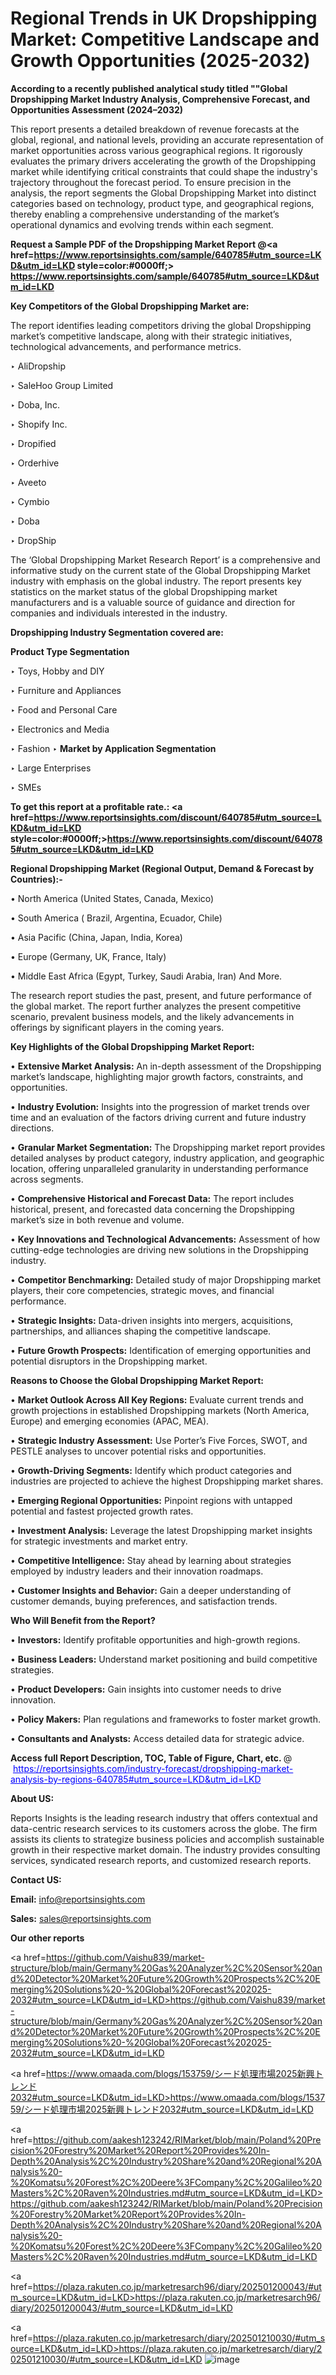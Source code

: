 # Regional Trends in UK Dropshipping Market: Competitive Landscape and Growth Opportunities (2025-2032)

<strong>According to a recently published analytical study titled ""Global Dropshipping Market Industry Analysis, Comprehensive Forecast, and Opportunities Assessment (2024–2032)</strong>

This report presents a detailed breakdown of revenue forecasts at the global, regional, and national levels, providing an accurate representation of market opportunities across various geographical regions. It rigorously evaluates the primary drivers accelerating the growth of the Dropshipping market while identifying critical constraints that could shape the industry's trajectory throughout the forecast period. To ensure precision in the analysis, the report segments the Global Dropshipping Market into distinct categories based on technology, product type, and geographical regions, thereby enabling a comprehensive understanding of the market’s operational dynamics and evolving trends within each segment.

<strong>Request a Sample PDF of the Dropshipping Market Report </strong><strong>@<a href=https://www.reportsinsights.com/sample/640785#utm_source=LKD&utm_id=LKD style=color:#0000ff;> https://www.reportsinsights.com/sample/640785#utm_source=LKD&utm_id=LKD</a></strong></font>

<strong>Key Competitors of the Global Dropshipping Market are:</strong>

The report identifies leading competitors driving the global Dropshipping market’s competitive landscape, along with their strategic initiatives, technological advancements, and performance metrics.

‣ AliDropship

‣ SaleHoo Group Limited

‣ Doba, Inc.

‣ Shopify Inc.

‣ Dropified

‣ Orderhive

‣ Aveeto

‣ Cymbio

‣ Doba

‣ DropShip

The ‘Global Dropshipping Market Research Report’ is a comprehensive and informative study on the current state of the Global Dropshipping Market industry with emphasis on the global industry. The report presents key statistics on the market status of the global Dropshipping market manufacturers and is a valuable source of guidance and direction for companies and individuals interested in the industry.

<strong>Dropshipping Industry Segmentation covered are:</strong>

<strong>Product Type Segmentation</strong>

‣ Toys, Hobby and DIY

‣ Furniture and Appliances

‣ Food and Personal Care

‣ Electronics and Media

‣ Fashion
‣ 
<strong>Market by Application Segmentation</strong>

‣ Large Enterprises

‣ SMEs

<strong>To get this report at a profitable rate.: <a href=https://www.reportsinsights.com/discount/640785#utm_source=LKD&utm_id=LKD style=color:#0000ff;>https://www.reportsinsights.com/discount/640785#utm_source=LKD&utm_id=LKD</a></strong></font>

<strong>Regional Dropshipping Market (Regional Output, Demand &amp; Forecast by Countries):-</strong>

• North America (United States, Canada, Mexico)

• South America ( Brazil, Argentina, Ecuador, Chile)

• Asia Pacific (China, Japan, India, Korea)

• Europe (Germany, UK, France, Italy)

• Middle East Africa (Egypt, Turkey, Saudi Arabia, Iran) And More.

The research report studies the past, present, and future performance of the global market. The report further analyzes the present competitive scenario, prevalent business models, and the likely advancements in offerings by significant players in the coming years.

<strong>Key Highlights of the Global Dropshipping Market Report:</strong>

• <strong>Extensive Market Analysis:</strong> An in-depth assessment of the Dropshipping market’s landscape, highlighting major growth factors, constraints, and opportunities.

• <strong>Industry Evolution:</strong> Insights into the progression of market trends over time and an evaluation of the factors driving current and future industry directions.

• <strong>Granular Market Segmentation:</strong> The Dropshipping market report provides detailed analyses by product category, industry application, and geographic location, offering unparalleled granularity in understanding performance across segments.

• <strong>Comprehensive Historical and Forecast Data:</strong> The report includes historical, present, and forecasted data concerning the Dropshipping market’s size in both revenue and volume.

• <strong>Key Innovations and Technological Advancements:</strong> Assessment of how cutting-edge technologies are driving new solutions in the Dropshipping industry.

• <strong>Competitor Benchmarking:</strong> Detailed study of major Dropshipping market players, their core competencies, strategic moves, and financial performance.

• <strong>Strategic Insights:</strong> Data-driven insights into mergers, acquisitions, partnerships, and alliances shaping the competitive landscape.

• <strong>Future Growth Prospects:</strong> Identification of emerging opportunities and potential disruptors in the Dropshipping market.

<strong>Reasons to Choose the Global Dropshipping Market Report:</strong>

• <strong>Market Outlook Across All Key Regions:</strong> Evaluate current trends and growth projections in established Dropshipping markets (North America, Europe) and emerging economies (APAC, MEA).

• <strong>Strategic Industry Assessment:</strong> Use Porter’s Five Forces, SWOT, and PESTLE analyses to uncover potential risks and opportunities.

• <strong>Growth-Driving Segments:</strong> Identify which product categories and industries are projected to achieve the highest Dropshipping market shares.

• <strong>Emerging Regional Opportunities:</strong> Pinpoint regions with untapped potential and fastest projected growth rates.

• <strong>Investment Analysis:</strong> Leverage the latest Dropshipping market insights for strategic investments and market entry.

• <strong>Competitive Intelligence:</strong> Stay ahead by learning about strategies employed by industry leaders and their innovation roadmaps.

• <strong>Customer Insights and Behavior:</strong> Gain a deeper understanding of customer demands, buying preferences, and satisfaction trends.

<strong>Who Will Benefit from the Report?</strong>

• <strong>Investors:</strong> Identify profitable opportunities and high-growth regions.

• <strong>Business Leaders:</strong> Understand market positioning and build competitive strategies.

• <strong>Product Developers:</strong> Gain insights into customer needs to drive innovation.

• <strong>Policy Makers:</strong> Plan regulations and frameworks to foster market growth.

• <strong>Consultants and Analysts:</strong> Access detailed data for strategic advice.
</ul>
<strong>Access full Report Description, TOC, Table of Figure, Chart, etc. </strong>@  <a href=https://reportsinsights.com/industry-forecast/dropshipping-market-analysis-by-regions-640785#utm_source=LKD&utm_id=LKD style=color:#0000ff;>https://reportsinsights.com/industry-forecast/dropshipping-market-analysis-by-regions-640785#utm_source=LKD&utm_id=LKD</a></font>

<strong><strong>About US</strong>:</strong>

Reports Insights is the leading research industry that offers contextual and data-centric research services to its customers across the globe. The firm assists its clients to strategize business policies and accomplish sustainable growth in their respective market domain. The industry provides consulting services, syndicated research reports, and customized research reports.

<strong>Contact US:</strong>

<p class=""""><b>Email:</b> <a href=mailto:info@reportsinsights.com>info@reportsinsights.com</a></p>
<p class=""""><b>Sales:</b> <a href=mailto:sales@reportsinsights.com>sales@reportsinsights.com</a></p>

<strong>Our other reports</strong>

<a href=https://github.com/Vaishu839/market-structure/blob/main/Germany%20Gas%20Analyzer%2C%20Sensor%20and%20Detector%20Market%20Future%20Growth%20Prospects%2C%20Emerging%20Solutions%20-%20Global%20Forecast%202025-2032#utm_source=LKD&utm_id=LKD>https://github.com/Vaishu839/market-structure/blob/main/Germany%20Gas%20Analyzer%2C%20Sensor%20and%20Detector%20Market%20Future%20Growth%20Prospects%2C%20Emerging%20Solutions%20-%20Global%20Forecast%202025-2032#utm_source=LKD&utm_id=LKD</a>

<a href=https://www.omaada.com/blogs/153759/シード処理市場2025新興トレンド2032#utm_source=LKD&utm_id=LKD>https://www.omaada.com/blogs/153759/シード処理市場2025新興トレンド2032#utm_source=LKD&utm_id=LKD</a>

<a href=https://github.com/aakesh123242/RIMarket/blob/main/Poland%20Precision%20Forestry%20Market%20Report%20Provides%20In-Depth%20Analysis%2C%20Industry%20Share%20and%20Regional%20Analysis%20-%20Komatsu%20Forest%2C%20Deere%3FCompany%2C%20Galileo%20Masters%2C%20Raven%20Industries.md#utm_source=LKD&utm_id=LKD>https://github.com/aakesh123242/RIMarket/blob/main/Poland%20Precision%20Forestry%20Market%20Report%20Provides%20In-Depth%20Analysis%2C%20Industry%20Share%20and%20Regional%20Analysis%20-%20Komatsu%20Forest%2C%20Deere%3FCompany%2C%20Galileo%20Masters%2C%20Raven%20Industries.md#utm_source=LKD&utm_id=LKD</a>

<a href=https://plaza.rakuten.co.jp/marketresarch96/diary/202501200043/#utm_source=LKD&utm_id=LKD>https://plaza.rakuten.co.jp/marketresarch96/diary/202501200043/#utm_source=LKD&utm_id=LKD</a>

<a href=https://plaza.rakuten.co.jp/marketresarch/diary/202501210030/#utm_source=LKD&utm_id=LKD>https://plaza.rakuten.co.jp/marketresarch/diary/202501210030/#utm_source=LKD&utm_id=LKD</a>
![image](https://github.com/user-attachments/assets/253a2ad9-319f-467c-9ea4-0ffa7c6edb91)
